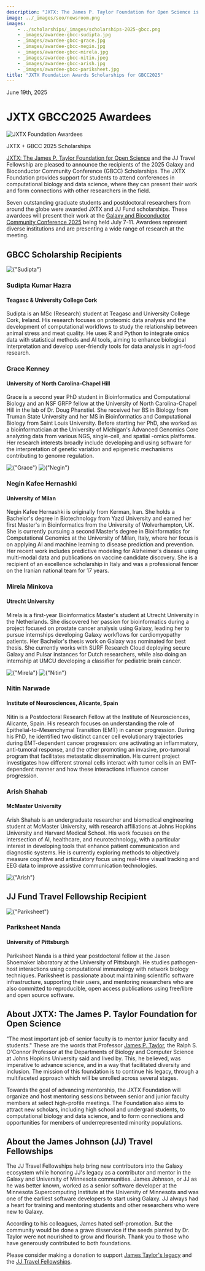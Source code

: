 ```yaml
---
description: "JXTX: The James P. Taylor Foundation for Open Science is pleased to announce the 2025 GBCC scholarship recipients."
image: ../_images/seo/newsroom.png
images:
    - ../scholarships/_images/scholarships-2025-gbcc.png
    - _images/awardee-gbcc-sudipta.jpg
    - _images/awardee-gbcc-grace.jpg
    - _images/awardee-gbcc-negin.jpg
    - _images/awardee-gbcc-mirela.jpg
    - _images/awardee-gbcc-nitin.jpeg
    - _images/awardee-gbcc-arish.jpg
    - _images/awardee-gbcc-pariksheet.jpg
title: "JXTX Foundation Awards Scholarships for GBCC2025"
---
```


<Date>June 19th, 2025</Date>

# JXTX GBCC2025 Awardees

<Image alt="JXTX Foundation Awardees" image={props.images[0]}></Image>

<figcaption>JXTX + GBCC 2025 Scholarships</figcaption>

[JXTX: The James P. Taylor Foundation for Open Science][1] and the JJ Travel Fellowship are pleased to announce the recipients of the 2025 Galaxy and Bioconductor Community Conference (GBCC) Scholarships. The JXTX Foundation provides support for students to attend conferences in computational biology and data science, where they can present their work and form connections with other researchers in the field.

Seven outstanding graduate students and postdoctoral researchers from around the globe were awarded JXTX and JJ Fund scholarships. These awardees will present their work at the [Galaxy and Bioconductor Community Conference 2025][2] being held July 7-11. Awardees represent diverse institutions and are presenting a wide range of research at the meeting.

## GBCC Scholarship Recipients

<Awardees>
<GridUnus>

<Awardee>
<Image alt={"Sudipta"} image={props.images[1]}></Image>
<AwardeeContent>
<h3>Sudipta Kumar Hazra</h3>
<h4>Teagasc & University College Cork</h4>

Sudipta is an MSc (Research) student at Teagasc and University College Cork, Ireland. His research focuses on proteomic data analysis and the development of computational workflows to study the relationship between animal stress and meat quality. He uses R and Python to integrate omics data with statistical methods and AI tools, aiming to enhance biological interpretation and develop user-friendly tools for data analysis in agri-food research.

</AwardeeContent>
</Awardee>

<Awardee>
<AwardeeContent>
<h3>Grace Kenney</h3>
<h4>University of North Carolina-Chapel Hill</h4>

Grace is a second year PhD student in Bioinformatics and Computational Biology and an NSF GRFP fellow at the University of North Carolina-Chapel Hill in the lab of Dr. Doug Phanstiel. She received her BS in Biology from Truman State University and her MS in Bioinformatics and Computational Biology from Saint Louis University. Before starting her PhD, she worked as a bioinformatician at the University of Michigan's Advanced Genomics Core analyzing data from various NGS, single-cell, and spatial -omics platforms. Her research interests broadly include developing and using software for the interpretation of genetic variation and epigenetic mechanisms contributing to genome regulation.

</AwardeeContent>
<Image alt={"Grace"} image={props.images[2]}></Image>
</Awardee>

<Awardee>
<Image alt={"Negin"} image={props.images[3]}></Image>
<AwardeeContent>
<h3>Negin Kafee Hernashki</h3>
<h4>University of Milan</h4>

Negin Kafee Hernashki is originally from Kerman, Iran. She holds a Bachelor's degree in Biotechnology from Yazd University and earned her first Master's in Bioinformatics from the University of Wolverhampton, UK. She is currently pursuing a second Master's degree in Bioinformatics for Computational Genomics at the University of Milan, Italy, where her focus is on applying AI and machine learning to disease prediction and prevention. Her recent work includes predictive modeling for Alzheimer's disease using multi-modal data and publications on vaccine candidate discovery. She is a recipient of an excellence scholarship in Italy and was a professional fencer on the Iranian national team for 17 years.

</AwardeeContent>
</Awardee>

<Awardee>
<AwardeeContent>
<h3>Mirela Minkova</h3>
<h4>Utrecht University</h4>

Mirela is a first-year Bioinformatics Master's student at Utrecht University in the Netherlands. She discovered her passion for bioinformatics during a project focused on prostate cancer analysis using Galaxy, leading her to pursue internships developing Galaxy workflows for cardiomyopathy patients. Her Bachelor's thesis work on Galaxy was nominated for best thesis. She currently works with SURF Research Cloud deploying secure Galaxy and Pulsar instances for Dutch researchers, while also doing an internship at UMCU developing a classifier for pediatric brain cancer.

</AwardeeContent>
<Image alt={"Mirela"} image={props.images[4]}></Image>
</Awardee>

<Awardee>
<Image alt={"Nitin"} image={props.images[5]}></Image>
<AwardeeContent>
<h3>Nitin Narwade</h3>
<h4>Institute of Neurosciences, Alicante, Spain</h4>

Nitin is a Postdoctoral Research Fellow at the Institute of Neurosciences, Alicante, Spain. His research focuses on understanding the role of Epithelial-to-Mesenchymal Transition (EMT) in cancer progression. During his PhD, he identified two distinct cancer cell evolutionary trajectories during EMT-dependent cancer progression: one activating an inflammatory, anti-tumoral response, and the other promoting an invasive, pro-tumoral program that facilitates metastatic dissemination. His current project investigates how different stromal cells interact with tumor cells in an EMT-dependent manner and how these interactions influence cancer progression.

</AwardeeContent>
</Awardee>

<Awardee>
<AwardeeContent>
<h3>Arish Shahab</h3>
<h4>McMaster University</h4>

Arish Shahab is an undergraduate researcher and biomedical engineering student at McMaster University, with research affiliations at Johns Hopkins University and Harvard Medical School. His work focuses on the intersection of AI, healthcare, and neurotechnology, with a particular interest in developing tools that enhance patient communication and diagnostic systems. He is currently exploring methods to objectively measure cognitive and articulatory focus using real-time visual tracking and EEG data to improve assistive communication technologies.

</AwardeeContent>
<Image alt={"Arish"} image={props.images[6]}></Image>
</Awardee>

</GridUnus>
</Awardees>

## JJ Fund Travel Fellowship Recipient

<Awardees>
<GridUnus>

<Awardee>
<Image alt={"Pariksheet"} image={props.images[7]}></Image>
<AwardeeContent>
<h3>Pariksheet Nanda</h3>
<h4>University of Pittsburgh</h4>

Pariksheet Nanda is a third year postdoctoral fellow at the Jason Shoemaker laboratory at the University of Pittsburgh. He studies pathogen-host interactions using computational immunology with network biology techniques. Pariksheet is passionate about maintaining scientific software infrastructure, supporting their users, and mentoring researchers who are also committed to reproducible, open access publications using free/libre and open source software.

</AwardeeContent>
</Awardee>

</GridUnus>
</Awardees>

## About JXTX: The James P. Taylor Foundation for Open Science

"The most important job of senior faculty is to mentor junior faculty and students." These are the words that Professor [James P. Taylor][3], the Ralph S. O'Connor Professor at the Departments of Biology and Computer Science at Johns Hopkins University said and lived by. This, he believed, was imperative to advance science, and in a way that facilitated diversity and inclusion. The mission of this foundation is to continue his legacy, through a multifaceted approach which will be unrolled across several stages.

Towards the goal of advancing mentorship, the JXTX Foundation will organize and host mentoring sessions between senior and junior faculty members at select high-profile meetings. The Foundation also aims to attract new scholars, including high school and undergrad students, to computational biology and data science, and to form connections and opportunities for members of underrepresented minority populations.

## About the James Johnson (JJ) Travel Fellowships

The JJ Travel Fellowships help bring new contributors into the Galaxy ecosystem while honoring JJ's legacy as a contributor and mentor in the Galaxy and University of Minnesota communities. James Johnson, or JJ as he was better known, worked as a senior software developer at the Minnesota Supercomputing Institute at the University of Minnesota and was one of the earliest software developers to start using Galaxy. JJ always had a heart for training and mentoring students and other researchers who were new to Galaxy.

According to his colleagues, James hated self-promotion. But the community would be done a grave disservice if the seeds planted by Dr. Taylor were not nourished to grow and flourish. Thank you to those who have generously contributed to both foundations.

Please consider making a donation to support [James Taylor's legacy][4] and the [JJ Travel Fellowships][5].

[1]: /about
[2]: https://gbcc2025.org
[3]: https://galaxyproject.org/jxtx/
[4]: /donate
[5]: /scholarships/jj-fund